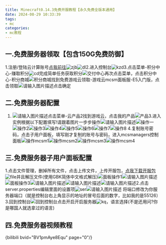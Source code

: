 ```yaml
---
title: Minecraft0.14.3免费开服教程【永久免费全版本通用】
date: 2024-08-29 10:33:39
tags: 
- mc
categories: 
- mc教程
---
```

## 一.免费服务器领取【包含150G免费防御】
1.注册/登陆云计算账号[点我前往][1]![zjb][2]![dl][3]2.进入控制台![kzd][4]3.点击菜单-积分中心-赚取积分![cd][5]完成简单任务获取积分![交付中心][6]再次点击菜单，点击积分中心-积分商城![积分商城][7]找到免费游戏云领取-游戏云mcsm面板服-E5入门版，点击领取![请输入图片描述][8]点击确定
## 二.免费服务器配置
1. ![请输入图片描述][9]点击菜单-云产品2找到游戏云，点击我的产品![产品][10]3.进入实例根据以下配置填写!请跟着图片一步步操作![请输入图片描述][11]![操作一][12]![操作2][13]![操作3][14]![操作4][15]![操作5][16]![操作6][17]![操作7][18]![操作8][19]
4.复制账号密码，点击子用户面板，填写刚才复制的账号与密码，进入mcsmanagers控制面板![操作mcsm1][20]![操作mcsm2][21]![操作mcsm3][22]![操作mcsm4][23]
## 三.免费服务器子用户面板配置
1.点击文件管理，删掉所有文件，点击上传文件，上传开服包，[点我下载开服包][24]
![file][25]并且解压文件(使用GBK简体中文格式解压)![面板操作1][26]![请输入图片描述][27]![面板操作3][28]![请输入图片描述][29]![请输入图片描述][30]![请输入图片描述][31]2.点击server.properties编辑里面的设置项![ser][32]![请输入图片描述][33]
将端口修改为你服务器端口（就是控制台右上角显示的地址的冒号后面的数字，比如我的是55126）
3.回到控制台![回到控制台][34]点击开启开启服务器![kq][35]，语言选择(不是还用问?你是哪国人就选拿过的语言)
## 四.免费服务器视频教程

{bilibili bvid="BV1pmAye8Equ" page="0"/}




  [1]: http://www.rainyun.com/MTQyNjY4_
  [2]: https://tp.999845.xyz/img/2025/06/6b837517c23a8ed70d04d7be4faa4401.png
  [3]: https://tp.999845.xyz/img/2025/06/2c3b1e8acfa15f1d9f5114a96e8bb2a3.png
  [4]: https://tp.999845.xyz/img/2025/06/70019159bd54469f1592aa8f2f869fc1.png
  [5]: https://tp.999845.xyz/img/2025/06/e546c09009fbe74734cc48dd777db7fb.png
  [6]: https://tp.999845.xyz/img/2025/06/ffe631f17d74597b1c51c59982a9839e.png
  [7]: https://tp.999845.xyz/img/2025/06/ff7ab154653639070f63488614b62f4f.png
  [8]: https://tp.999845.xyz/img/2025/06/f2881d68b3cf38dfaccc3d13517d40fd.png
  [9]: https://tp.999845.xyz/img/2025/06/ff76293a29d83bca565ed2ce8112078d.jpeg
  [10]: https://tp.999845.xyz/img/2025/06/013c0c8810fe1dbe6dc093e2fca3bd1d.png
  [11]: https://tp.999845.xyz/img/2025/06/1bac5b127d2ca216ba8678343a128642.png
  [12]: https://tp.999845.xyz/img/2025/06/b00b11389077ee2d56655bc97cbe4506.png
  [13]: https://tp.999845.xyz/img/2025/06/e0ecbaeb8abeca26deced3cd0ee68bb4.png
  [14]: https://tp.999845.xyz/img/2025/06/15abefd1c08e126d109f17ce10a84474.png
  [15]: https://tp.999845.xyz/img/2025/06/54105626b7c1007a0635b3e5ecbd9122.png
  [16]: https://tp.999845.xyz/img/2025/06/e68d2a10f664d74da118399508b90db6.png
  [17]: https://tp.999845.xyz/img/2025/06/205f3fec83ec924c912fd8df8d74d2ea.png
  [18]: https://tp.999845.xyz/img/2025/06/44d7eaae69778445ebef55aaccb135d7.png
  [19]: https://tp.999845.xyz/img/2025/06/907297ac162d6ff1c2fe6baccafe2153.png
  [20]: https://tp.999845.xyz/img/2025/06/168b3172e33af0f27fe633c709236028.png
  [21]: https://tp.999845.xyz/img/2025/06/994a113adbd5804b4b3f383c182bc899.png
  [22]: https://tp.999845.xyz/img/2025/06/5f9bf256a906f37011af79847969f843.png
  [23]: https://tp.999845.xyz/img/2025/06/6a5dd2d419961ffa5aadeeffeec9ab40.png
  [24]: http://cloud.ioip.com.mp/down.php/9158313b24fcecdd9c006ee7a7b03eb9.zip
  [25]: https://tp.999845.xyz/img/2025/06/e52b5efd51a78b3356f85ae1466524e6.png
  [26]: https://tp.999845.xyz/img/2025/06/a4f1288963885eb93fcf8aa0c8b16406.png
  [27]: https://tp.999845.xyz/img/2025/06/cd29e35360c1538c883a429c680413be.png
  [28]: https://tp.999845.xyz/img/2025/06/ddd06f14194780e094141e6c6b1553b1.png
  [29]: https://tp.999845.xyz/img/2025/06/7cffeefa045c10cec9d3e3b00bc1ce3a.png
  [30]: https://tp.999845.xyz/img/2025/06/831d5c9064324df6d40051781b666e92.png
  [31]: https://tp.999845.xyz/img/2025/06/2601f4575b823bf28ac6b4ad8c3f8715.png
  [32]: https://tp.999845.xyz/img/2025/06/6c5b0cfec4744021653dd91efaac452c.png
  [33]: https://tp.999845.xyz/img/2025/06/897ed659bb9c417a7120884c44fe2531.png
  [34]: https://tp.999845.xyz/img/2025/06/d1cf0cdf065313699986058d26ca7817.png
  [35]: https://tp.999845.xyz/img/2025/06/e0ad630438c4fe73e3e7d581240f50f3.png